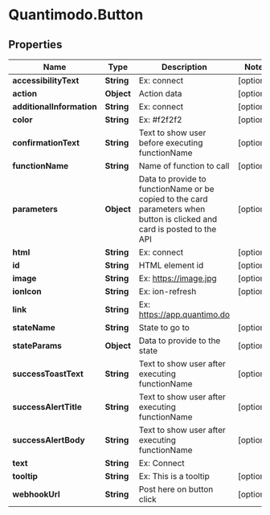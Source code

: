 # Quantimodo.Button

## Properties
Name | Type | Description | Notes
------------ | ------------- | ------------- | -------------
**accessibilityText** | **String** | Ex: connect | [optional] 
**action** | **Object** | Action data | [optional] 
**additionalInformation** | **String** | Ex: connect | [optional] 
**color** | **String** | Ex: #f2f2f2 | [optional] 
**confirmationText** | **String** | Text to show user before executing functionName | [optional] 
**functionName** | **String** | Name of function to call | [optional] 
**parameters** | **Object** | Data to provide to functionName or be copied to the card parameters when button is clicked and card is posted to the API | [optional] 
**html** | **String** | Ex: connect | [optional] 
**id** | **String** | HTML element id | [optional] 
**image** | **String** | Ex: https://image.jpg | [optional] 
**ionIcon** | **String** | Ex: ion-refresh | [optional] 
**link** | **String** | Ex: https://app.quantimo.do | 
**stateName** | **String** | State to go to | [optional] 
**stateParams** | **Object** | Data to provide to the state | [optional] 
**successToastText** | **String** | Text to show user after executing functionName | [optional] 
**successAlertTitle** | **String** | Text to show user after executing functionName | [optional] 
**successAlertBody** | **String** | Text to show user after executing functionName | [optional] 
**text** | **String** | Ex: Connect | 
**tooltip** | **String** | Ex: This is a tooltip | [optional] 
**webhookUrl** | **String** | Post here on button click | [optional] 


